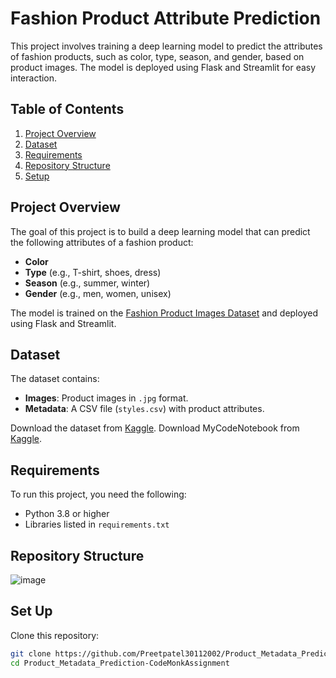 # Fashion Product Attribute Prediction

This project involves training a deep learning model to predict the attributes of fashion products, such as color, type, season, and gender, based on product images. The model is deployed using Flask and Streamlit for easy interaction.

## Table of Contents
1. [Project Overview](#project-overview)
2. [Dataset](#dataset)
3. [Requirements](#requirements)
4. [Repository Structure](#repository-structure)
5. [Setup](#setup)

## Project Overview
The goal of this project is to build a deep learning model that can predict the following attributes of a fashion product:
- **Color**
- **Type** (e.g., T-shirt, shoes, dress)
- **Season** (e.g., summer, winter)
- **Gender** (e.g., men, women, unisex)

The model is trained on the [Fashion Product Images Dataset](https://www.kaggle.com/datasets/paramaggarwal/fashion-product-images-dataset) and deployed using Flask and Streamlit.

## Dataset
The dataset contains:
- **Images**: Product images in `.jpg` format.
- **Metadata**: A CSV file (`styles.csv`) with product attributes.

Download the dataset from [Kaggle](https://www.kaggle.com/datasets/paramaggarwal/fashion-product-images-dataset).
Download MyCodeNotebook from [Kaggle](https://www.kaggle.com/code/preetpatelrk3011/codemonk-assignment-nb/edit).

## Requirements
To run this project, you need the following:
- Python 3.8 or higher
- Libraries listed in `requirements.txt`

## Repository Structure

![image](https://github.com/user-attachments/assets/820b1a05-ff97-4e70-b1c0-875bb86a60ad)

## Set Up
Clone this repository:
```bash
git clone https://github.com/Preetpatel30112002/Product_Metadata_Prediction-CodeMonkAssignment.git
cd Product_Metadata_Prediction-CodeMonkAssignment


